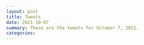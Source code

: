 ```yaml
---
layout: post
title: Tweets
date: 2021-10-07
summary: These are the tweets for October 7, 2021.
categories:
---
```


